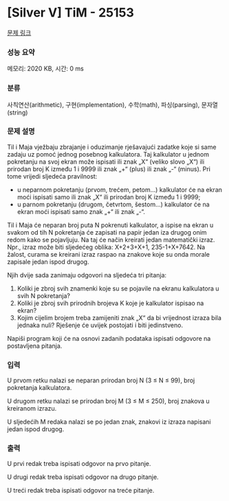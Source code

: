 # [Silver V] TiM - 25153 

[문제 링크](https://www.acmicpc.net/problem/25153) 

### 성능 요약

메모리: 2020 KB, 시간: 0 ms

### 분류

사칙연산(arithmetic), 구현(implementation), 수학(math), 파싱(parsing), 문자열(string)

### 문제 설명

<p>Til i Maja vježbaju zbrajanje i oduzimanje rješavajući zadatke koje si same zadaju uz pomoć jednog posebnog kalkulatora. Taj kalkulator u jednom pokretanju na svoj ekran može ispisati ili znak „X“ (veliko slovo „X“) ili prirodan broj K između 1 i 9999 ili znak „+“ (plus) ili znak „-“ (minus). Pri tome vrijedi sljedeća pravilnost:</p>

<ul>
	<li>u neparnom pokretanju (prvom, trećem, petom...) kalkulator će na ekran moći ispisati samo ili znak „X“ ili prirodan broj K između 1 i 9999;</li>
	<li>u parnom pokretanju (drugom, četvrtom, šestom...) kalkulator će na ekran moći ispisati samo znak „+“ ili znak „-“.</li>
</ul>

<p>Til i Maja će neparan broj puta N pokrenuti kalkulator, a ispise na ekran u svakom od tih N pokretanja će zapisati na papir jedan iza drugog onim redom kako se pojavljuju. Na taj će način kreirati jedan matematički izraz. Npr., izraz može biti sljedećeg oblika: X+2+3+X+1, 235-1+X+7642. Na žalost, curama se kreirani izraz raspao na znakove koje su onda morale zapisale jedan ispod drugog.</p>

<p>Njih dvije sada zanimaju odgovori na sljedeća tri pitanja:</p>

<ol>
	<li>Koliki je zbroj svih znamenki koje su se pojavile na ekranu kalkulatora u svih N pokretanja?</li>
	<li>Koliki je zbroj svih prirodnih brojeva K koje je kalkulator ispisao na ekran?</li>
	<li>Kojim cijelim brojem treba zamijeniti znak „X“ da bi vrijednost izraza bila jednaka nuli? Rješenje će uvijek postojati i biti jedinstveno.</li>
</ol>

<p>Napiši program koji će na osnovi zadanih podataka ispisati odgovore na postavljena pitanja.</p>

### 입력 

 <p>U prvom retku nalazi se neparan prirodan broj N (3 ≤ N ≤ 99), broj pokretanja kalkulatora.</p>

<p>U drugom retku nalazi se prirodan broj M (3 ≤ M ≤ 250), broj znakova u kreiranom izrazu.</p>

<p>U sljedećih M redaka nalazi se po jedan znak, znakovi iz izraza napisani jedan ispod drugog.</p>

### 출력 

 <p>U prvi redak treba ispisati odgovor na prvo pitanje.</p>

<p>U drugi redak treba ispisati odgovor na drugo pitanje.</p>

<p>U treći redak treba ispisati odgovor na treće pitanje.</p>

